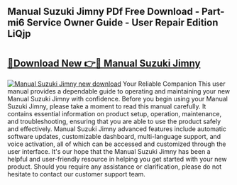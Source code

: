 ## Manual Suzuki Jimny PDf Free Download - Part-mi6 Service Owner Guide - User Repair Edition LiQjp

# <h2><a href="http://cf13790.oget.top/?id=Manual+Suzuki+Jimny">🔗Download New 👉🔴 Manual Suzuki Jimny</a></h2>

[![Manual Suzuki Jimny new download](https://i.imgur.com/5g1atiW.png)](http://cf13790.oget.top/?id=Manual+Suzuki+Jimny)
Your Reliable Companion This user manual provides a dependable guide to operating and maintaining your new Manual Suzuki Jimny with confidence. Before you begin using your Manual Suzuki Jimny, please take a moment to read this manual carefully. It contains essential information on product setup, operation, maintenance, and troubleshooting, ensuring that you are able to use the product safely and effectively. Manual Suzuki Jimny advanced features include automatic software updates, customizable dashboard, multi-language support, and voice activation, all of which can be accessed and customized through the user interface. It's our hope that the Manual Suzuki Jimny has been a helpful and user-friendly resource in helping you get started with your new product. Should you require any assistance or clarification, please do not hesitate to contact our customer support team.
